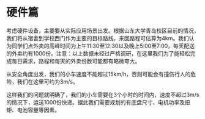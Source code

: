 # 硬件篇

 考虑硬件设备，主要要从实际应用场景出发。根据山东大学青岛校区目前的情况，我们将从宿舍到学校西门作为主要的目标路线，来回路程可估算为4km。我们认为同学们点外卖的高峰时间为上午11:30至12:30以及晚上5:00至7:00，每天配送的外卖约有1000份。注意：以上数据未经过严格调研，在这里我们为了能轻松完成每日需求，路程和每天的外卖份数可能都有略微夸大。

 从安全角度出发，我们的小车速度不能超过15km/h，否则可能会有撞伤行人的危险，我们在这里可约为3m/s。

 这样我们的问题就明确了，我们的小车需要在3个小时的时间内，速度不超过3m/s的情况下，运送1000份快递。据此我们需要规划的有底盘尺寸、电机功率及扭矩、电池容量等因素。
